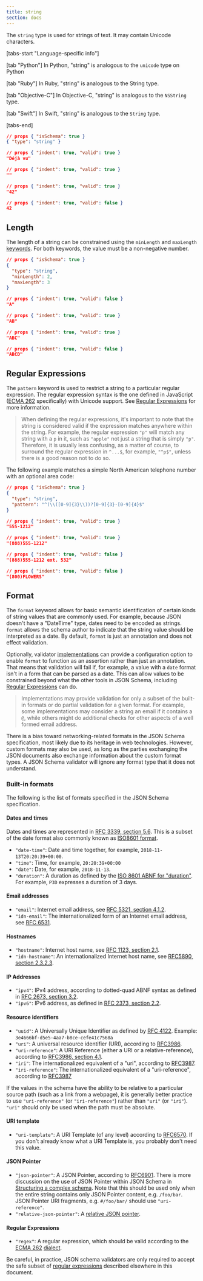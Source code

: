 ```yaml
---
title: string
section: docs
---
```


The `string` type is used for strings of text. It may contain Unicode characters.

[tabs-start "Language-specific info"]

[tab "Python"]
In Python, "string" is analogous to the `unicode` type on Python

[tab "Ruby"]
In Ruby, "string" is analogous to the String type.

[tab "Objective-C"]
In Objective-C, "string" is analogous to the ``NSString`` type.

[tab "Swift"]
In Swift, "string" is analogous to the ``String`` type.

[tabs-end]

```json
// props { "isSchema": true }
{ "type": "string" }
```
```json
// props { "indent": true, "valid": true }
"Déjà vu"
```
```json
// props { "indent": true, "valid": true }
""
```
```json
// props { "indent": true, "valid": true }
"42"
```
```json
// props { "indent": true, "valid": false }
42
```

## Length

The length of a string can be constrained using the `minLength` and
`maxLength` [keywords](../../learn/glossary#keyword). For both keywords, the value must be a
non-negative number.

```json
// props { "isSchema": true }
{
  "type": "string",
  "minLength": 2,
  "maxLength": 3
}
```
```json
// props { "indent": true, "valid": false }
"A"
```
```json
// props { "indent": true, "valid": true }
"AB"
```
```json
// props { "indent": true, "valid": true }
"ABC"
```
```json
// props { "indent": true, "valid": false }
"ABCD"
```

## Regular Expressions

The `pattern` keyword is used to restrict a string to a particular
regular expression. The regular expression syntax is the one defined in
JavaScript ([ECMA 262](https://www.ecma-international.org/publications-and-standards/standards/ecma-262/)
specifically) with Unicode support. See
[Regular Expressions](../../understanding-json-schema/reference/regular_expressions) for more information.

> When defining the regular expressions, it\'s important to note that the
> string is considered valid if the expression matches anywhere within the
> string. For example, the regular expression `"p"` will match any string
> with a `p` in it, such as `"apple"` not just a string that is simply
> `"p"`. Therefore, it is usually less confusing, as a matter of course,
> to surround the regular expression in `^...$`, for example, `"^p$"`,
> unless there is a good reason not to do so.

The following example matches a simple North American telephone number
with an optional area code:

```json
// props { "isSchema": true }
{
  "type": "string",
  "pattern": "^(\\([0-9]{3}\\))?[0-9]{3}-[0-9]{4}$"
}
```
```json
// props { "indent": true, "valid": true }
"555-1212"
```
```json
// props { "indent": true, "valid": true }
"(888)555-1212"
```
```json
// props { "indent": true, "valid": false }
"(888)555-1212 ext. 532"
```
```json
// props { "indent": true, "valid": false }
"(800)FLOWERS"
```

## Format

The `format` keyword allows for basic semantic identification of certain
kinds of string values that are commonly used. For example, because JSON
doesn\'t have a \"DateTime\" type, dates need to be encoded as strings.
`format` allows the schema author to indicate that the string value
should be interpreted as a date. By default, `format` is just an
annotation and does not effect validation.

Optionally, validator [implementations](../../learn/glossary#implementation) can provide a configuration option
to enable `format` to function as an assertion rather than just an
annotation. That means that validation will fail if, for example, a
value with a `date` format isn\'t in a form that can be parsed as a
date. This can allow values to be constrained beyond what the other
tools in JSON Schema, including [Regular Expressions](../../understanding-json-schema/reference/regular_expressions) can
do.

> Implementations may provide validation for only a subset of the built-in
> formats or do partial validation for a given format. For example, some
> implementations may consider a string an email if it contains a `@`,
> while others might do additional checks for other aspects of a well
> formed email address.

There is a bias toward networking-related formats in the JSON Schema
specification, most likely due to its heritage in web technologies.
However, custom formats may also be used, as long as the parties
exchanging the JSON documents also exchange information about the custom
format types. A JSON Schema validator will ignore any format type that
it does not understand.

### Built-in formats

The following is the list of formats specified in the JSON Schema
specification.

#### Dates and times

Dates and times are represented in [RFC 3339, section 5.6](https://tools.ietf.org/html/rfc3339#section-5.6). This is a subset
of the date format also commonly known as [ISO8601 format](https://www.iso.org/iso-8601-date-and-time-format.html).

- `"date-time"`: Date and time together, for example,
  `2018-11-13T20:20:39+00:00`.
- `"time"`: <StarInline label="New in draft 7" /> Time, for example, `20:20:39+00:00`
- `"date"`: <StarInline label="New in draft 7" /> Date, for example, `2018-11-13`.
- `"duration"`: <StarInline label="New in draft 2019-09" /> A duration as defined by the [ISO 8601 ABNF for \"duration\"](https://datatracker.ietf.org/doc/html/rfc3339#appendix-A).
  For example, `P3D` expresses a duration of 3 days.

<Keywords label="single: email single: idn-email single: format; email single: format; idn-email" />

#### Email addresses

- `"email"`: Internet email address, see [RFC 5321, section 4.1.2](http://tools.ietf.org/html/rfc5321#section-4.1.2).
- `"idn-email"`: <StarInline label="New in draft 7" /> The internationalized form of an Internet email
  address, see [RFC 6531](https://tools.ietf.org/html/rfc6531).

<Keywords label="single: hostname single: idn-hostname single: format; hostname single: format; idn-hostname" />

#### Hostnames

- `"hostname"`: Internet host name, see [RFC 1123, section 2.1](https://datatracker.ietf.org/doc/html/rfc1123#section-2.1).
- `"idn-hostname"`: <StarInline label="New in draft 7" /> An internationalized Internet host name, see
  [RFC5890, section 2.3.2.3](https://tools.ietf.org/html/rfc5890#section-2.3.2.3).

<Keywords label="single: ipv4 single: ipv6 single: format; ipv4 single: format; ipv6" />

#### IP Addresses

- `"ipv4"`: IPv4 address, according to dotted-quad ABNF syntax as
  defined in [RFC 2673, section 3.2](http://tools.ietf.org/html/rfc2673#section-3.2).
- `"ipv6"`: IPv6 address, as defined in [RFC 2373, section 2.2](http://tools.ietf.org/html/rfc2373#section-2.2).

<Keywords label="single: uuid single: uri single: uri-reference single: iri single: iri-reference single: format; uuid single: format; uri single: format; uri-reference single: format; iri single: format; iri-reference" />

#### Resource identifiers

- `"uuid"`: <StarInline label="New in draft 2019-09" /> A Universally Unique Identifier as defined by [RFC 4122](https://datatracker.ietf.org/doc/html/rfc4122). Example:
  `3e4666bf-d5e5-4aa7-b8ce-cefe41c7568a`
- `"uri"`: A universal resource identifier (URI), according to
  [RFC3986](http://tools.ietf.org/html/rfc3986).
- `"uri-reference"`: <StarInline label="New in draft 6" /> A URI Reference (either a URI or a
  relative-reference), according to [RFC3986, section 4.1](http://tools.ietf.org/html/rfc3986#section-4.1).
- `"iri"`: <StarInline label="New in draft 7" /> The internationalized equivalent of a \"uri\", according to
  [RFC3987](https://tools.ietf.org/html/rfc3987).
- `"iri-reference"`: <StarInline label="New in draft 7" /> The internationalized equivalent of a
  \"uri-reference\", according to
  [RFC3987](https://tools.ietf.org/html/rfc3987)

If the values in the schema have the ability to be relative to a
particular source path (such as a link from a webpage), it is generally
better practice to use `"uri-reference"` (or `"iri-reference"`) rather
than `"uri"` (or `"iri"`). `"uri"` should only be used when the path
must be absolute.

<Keywords label="single: uri-template single: format; uri-template" />

#### URI template

- `"uri-template"`: <StarInline label="New in draft 6" /> A URI Template (of any level) according to
  [RFC6570](https://tools.ietf.org/html/rfc6570). If you don\'t
  already know what a URI Template is, you probably don\'t need this
  value.

<Keywords label="single: json-pointer single: relative-json-pointer single: format; json-pointer single: format; relative-json-pointer" />

#### JSON Pointer

- `"json-pointer"`: <StarInline label="New in draft 6" /> A JSON Pointer, according to
  [RFC6901](https://tools.ietf.org/html/rfc6901). There is more
  discussion on the use of JSON Pointer within JSON Schema in
  [Structuring a complex schema](../../understanding-json-schema/structuring). Note that this should be used only when
  the entire string contains only JSON Pointer content, e.g.
  `/foo/bar`. JSON Pointer URI fragments, e.g. `#/foo/bar/` should use
  `"uri-reference"`.
- `"relative-json-pointer"`: <StarInline label="New in draft 7" /> A [relative JSON pointer](https://tools.ietf.org/html/draft-handrews-relative-json-pointer-01).

<Keywords label="single: regex single: format; regex" />

#### Regular Expressions

- `"regex"`: <StarInline label="New in draft 7" /> A regular expression, which should be valid according to
  the [ECMA 262](https://www.ecma-international.org/publications-and-standards/standards/ecma-262/)
  [dialect](../../learn/glossary#dialect).

Be careful, in practice, JSON schema validators are only required to
accept the safe subset of [regular expressions](../../understanding-json-schema/reference/regular_expressions) described elsewhere in this document.
